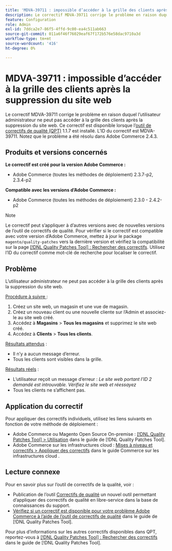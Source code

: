 ```yaml
---
title: 'MDVA-39711 : impossible d’accéder à la grille des clients après la suppression du site web'
description: Le correctif MDVA-39711 corrige le problème en raison duquel l’utilisateur administrateur ne peut pas accéder à la grille des clients après la suppression du site web. Ce correctif est disponible lorsque l’outil [Outil de correctifs de la qualité (QPT)](https://experienceleague.adobe.com/en/docs/commerce-operations/tools/quality-patches-tool/quality-patches-tool-to-self-serve-quality-patches) 1.1.7 est installé. L’ID du correctif est MDVA-39711. Notez que le problème a été résolu dans Adobe Commerce 2.4.3.
feature: Configuration
role: Admin
exl-id: 7ddca2e7-86f5-4ffd-9c00-ea4c511ab663
source-git-commit: 011a6f46f76029eaf67f172b576e58dac9710a3d
workflow-type: tm+mt
source-wordcount: '416'
ht-degree: 0%

---
```


# MDVA-39711 : impossible d’accéder à la grille des clients après la suppression du site web

Le correctif MDVA-39711 corrige le problème en raison duquel l’utilisateur administrateur ne peut pas accéder à la grille des clients après la suppression du site web. Ce correctif est disponible lorsque l’[outil de correctifs de qualité (QPT)](https://experienceleague.adobe.com/en/docs/commerce-operations/tools/quality-patches-tool/quality-patches-tool-to-self-serve-quality-patches) 1.1.7 est installé. L’ID du correctif est MDVA-39711. Notez que le problème a été résolu dans Adobe Commerce 2.4.3.

## Produits et versions concernés

**Le correctif est créé pour la version Adobe Commerce :**

* Adobe Commerce (toutes les méthodes de déploiement) 2.3.7-p2, 2.3.4-p2

**Compatible avec les versions d’Adobe Commerce :**

* Adobe Commerce (toutes les méthodes de déploiement) 2.3.0 - 2.4.2-p2

>[!NOTE]
>
>Le correctif peut s’appliquer à d’autres versions avec de nouvelles versions de l’outil de correctifs de qualité. Pour vérifier si le correctif est compatible avec votre version d’Adobe Commerce, mettez à jour le package `magento/quality-patches` vers la dernière version et vérifiez la compatibilité sur la page [[!DNL Quality Patches Tool] : Rechercher des correctifs](https://experienceleague.adobe.com/en/docs/commerce-operations/tools/quality-patches-tool/quality-patches-tool-to-self-serve-quality-patches). Utilisez l’ID du correctif comme mot-clé de recherche pour localiser le correctif.

## Problème

L’utilisateur administrateur ne peut pas accéder à la grille des clients après la suppression du site web.

<u>Procédure à suivre </u> :

1. Créez un site web, un magasin et une vue de magasin.
1. Créez un nouveau client ou une nouvelle cliente sur l’Admin et associez-le au site web créé.
1. Accédez à **Magasins** > **Tous les magasins** et supprimez le site web créé.
1. Accédez à **Clients** > **Tous les clients**.

<u>Résultats attendus</u> :

* Il n’y a aucun message d’erreur.
* Tous les clients sont visibles dans la grille.

<u>Résultats réels</u> :

* L’utilisateur reçoit un message d’erreur : *Le site web portant l’ID 2 demandé est introuvable. Vérifiez le site web et réessayez*
* Tous les clients ne s’affichent pas.

## Application du correctif

Pour appliquer des correctifs individuels, utilisez les liens suivants en fonction de votre méthode de déploiement :

* Adobe Commerce ou Magento Open Source On-premise : [[!DNL Quality Patches Tool] > Utilisation](/help/tools/quality-patches-tool/usage.md) dans le guide de [!DNL Quality Patches Tool].
* Adobe Commerce sur les infrastructures cloud : [Mises à niveau et correctifs > Appliquer des correctifs](https://experienceleague.adobe.com/docs/commerce-cloud-service/user-guide/develop/upgrade/apply-patches.html) dans le guide Commerce sur les infrastructures cloud .

## Lecture connexe

Pour en savoir plus sur l’outil de correctifs de la qualité, voir :

* Publication de l’outil [Correctifs de qualité](https://experienceleague.adobe.com/en/docs/commerce-operations/tools/quality-patches-tool/quality-patches-tool-to-self-serve-quality-patches) un nouvel outil permettant d’appliquer des correctifs de qualité en libre-service dans la base de connaissances du support.
* [Vérifiez si un correctif est disponible pour votre problème Adobe Commerce à l’aide de l’outil de correctifs de qualité](/help/tools/quality-patches-tool/patches-available-in-qpt/check-patch-for-magento-issue-with-magento-quality-patches.md) dans le guide de [!DNL Quality Patches Tool].

Pour plus d’informations sur les autres correctifs disponibles dans QPT, reportez-vous à [[!DNL Quality Patches Tool] : Rechercher des correctifs](https://experienceleague.adobe.com/tools/commerce-quality-patches/index.html) dans le guide de [!DNL Quality Patches Tool].

